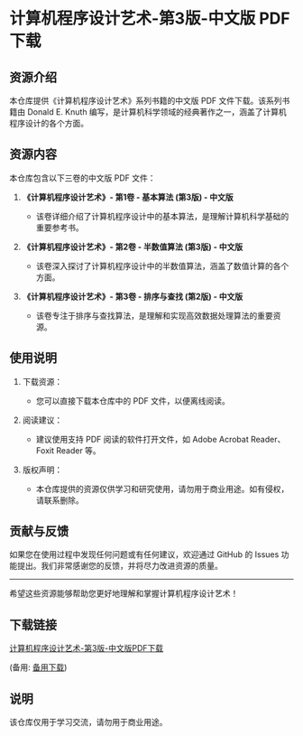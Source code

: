 # 计算机程序设计艺术-第3版-中文版 PDF 下载

## 资源介绍

本仓库提供《计算机程序设计艺术》系列书籍的中文版 PDF 文件下载。该系列书籍由 Donald E. Knuth 编写，是计算机科学领域的经典著作之一，涵盖了计算机程序设计的各个方面。

## 资源内容

本仓库包含以下三卷的中文版 PDF 文件：

1. **《计算机程序设计艺术》- 第1卷 - 基本算法 (第3版) - 中文版**
   - 该卷详细介绍了计算机程序设计中的基本算法，是理解计算机科学基础的重要参考书。

2. **《计算机程序设计艺术》- 第2卷 - 半数值算法 (第3版) - 中文版**
   - 该卷深入探讨了计算机程序设计中的半数值算法，涵盖了数值计算的各个方面。

3. **《计算机程序设计艺术》- 第3卷 - 排序与查找 (第2版) - 中文版**
   - 该卷专注于排序与查找算法，是理解和实现高效数据处理算法的重要资源。

## 使用说明

1. 下载资源：
   - 您可以直接下载本仓库中的 PDF 文件，以便离线阅读。

2. 阅读建议：
   - 建议使用支持 PDF 阅读的软件打开文件，如 Adobe Acrobat Reader、Foxit Reader 等。

3. 版权声明：
   - 本仓库提供的资源仅供学习和研究使用，请勿用于商业用途。如有侵权，请联系删除。

## 贡献与反馈

如果您在使用过程中发现任何问题或有任何建议，欢迎通过 GitHub 的 Issues 功能提出。我们非常感谢您的反馈，并将尽力改进资源的质量。

---

希望这些资源能够帮助您更好地理解和掌握计算机程序设计艺术！

## 下载链接
[计算机程序设计艺术-第3版-中文版PDF下载](https://pan.quark.cn/s/6c92fb971603) 

(备用: [备用下载](https://pan.baidu.com/s/1TvU-nxNfjmsGH7-cJIGypQ?pwd=1234))

## 说明

该仓库仅用于学习交流，请勿用于商业用途。
